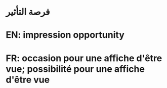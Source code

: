 # فرصة التأثير

# EN: impression opportunity

# FR: occasion pour une affiche d'être vue; possibilité pour une affiche d'être vue
